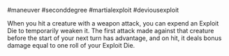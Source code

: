 #maneuver #seconddegree #martialexploit #deviousexploit 

When you hit a creature with a weapon attack, you can expend an Exploit Die to temporarily weaken it. The first attack made against that creature before the start of your next turn has advantage, and on hit, it deals bonus damage equal to one roll of your Exploit Die.